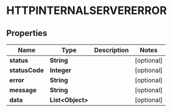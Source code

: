 

# HTTPINTERNALSERVERERROR


## Properties

| Name | Type | Description | Notes |
|------------ | ------------- | ------------- | -------------|
|**status** | **String** |  |  [optional] |
|**statusCode** | **Integer** |  |  [optional] |
|**error** | **String** |  |  [optional] |
|**message** | **String** |  |  [optional] |
|**data** | **List&lt;Object&gt;** |  |  [optional] |



